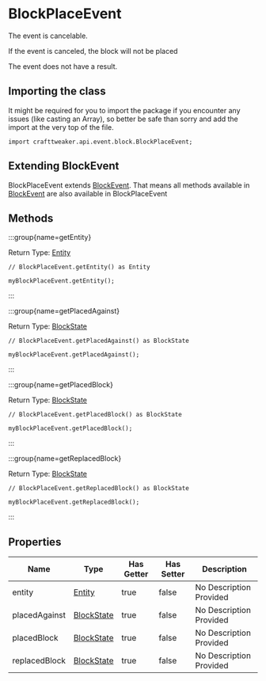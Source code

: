 # BlockPlaceEvent



The event is cancelable.

If the event is canceled, the block will not be placed

The event does not have a result.



## Importing the class

It might be required for you to import the package if you encounter any issues (like casting an Array), so better be safe than sorry and add the import at the very top of the file.
```zenscript
import crafttweaker.api.event.block.BlockPlaceEvent;
```


## Extending BlockEvent

BlockPlaceEvent extends [BlockEvent](/vanilla/api/event/block/BlockEvent). That means all methods available in [BlockEvent](/vanilla/api/event/block/BlockEvent) are also available in BlockPlaceEvent

## Methods

:::group{name=getEntity}

Return Type: [Entity](/vanilla/api/entity/Entity)

```zenscript
// BlockPlaceEvent.getEntity() as Entity

myBlockPlaceEvent.getEntity();
```

:::

:::group{name=getPlacedAgainst}

Return Type: [BlockState](/vanilla/api/block/BlockState)

```zenscript
// BlockPlaceEvent.getPlacedAgainst() as BlockState

myBlockPlaceEvent.getPlacedAgainst();
```

:::

:::group{name=getPlacedBlock}

Return Type: [BlockState](/vanilla/api/block/BlockState)

```zenscript
// BlockPlaceEvent.getPlacedBlock() as BlockState

myBlockPlaceEvent.getPlacedBlock();
```

:::

:::group{name=getReplacedBlock}

Return Type: [BlockState](/vanilla/api/block/BlockState)

```zenscript
// BlockPlaceEvent.getReplacedBlock() as BlockState

myBlockPlaceEvent.getReplacedBlock();
```

:::


## Properties

| Name | Type | Has Getter | Has Setter | Description |
|------|------|------------|------------|-------------|
| entity | [Entity](/vanilla/api/entity/Entity) | true | false | No Description Provided |
| placedAgainst | [BlockState](/vanilla/api/block/BlockState) | true | false | No Description Provided |
| placedBlock | [BlockState](/vanilla/api/block/BlockState) | true | false | No Description Provided |
| replacedBlock | [BlockState](/vanilla/api/block/BlockState) | true | false | No Description Provided |

